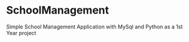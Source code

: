 # SchoolManagement
Simple School Management Application with MySql and Python as a 1st Year project
